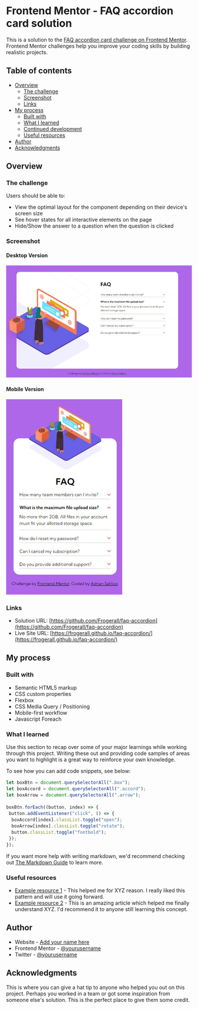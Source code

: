 # Frontend Mentor - FAQ accordion card solution

This is a solution to the [FAQ accordion card challenge on Frontend Mentor](https://www.frontendmentor.io/challenges/faq-accordion-card-XlyjD0Oam). Frontend Mentor challenges help you improve your coding skills by building realistic projects.

## Table of contents

- [Overview](#overview)
  - [The challenge](#the-challenge)
  - [Screenshot](#screenshot)
  - [Links](#links)
- [My process](#my-process)
  - [Built with](#built-with)
  - [What I learned](#what-i-learned)
  - [Continued development](#continued-development)
  - [Useful resources](#useful-resources)
- [Author](#author)
- [Acknowledgments](#acknowledgments)

## Overview

### The challenge

Users should be able to:

- View the optimal layout for the component depending on their device's screen size
- See hover states for all interactive elements on the page
- Hide/Show the answer to a question when the question is clicked

### Screenshot

#### Desktop Version

![](images/desktop.jpeg)

#### Mobile Version

![](images/mobile.jpeg)

### Links

- Solution URL: [https://github.com/Frogerall/faq-accordion](https://github.com/Frogerall/faq-accordion)
- Live Site URL: [https://frogerall.github.io/faq-accordion/](https://frogerall.github.io/faq-accordion/)

## My process

### Built with

- Semantic HTML5 markup
- CSS custom properties
- Flexbox
- CSS Media Query / Positioning
- Mobile-first workflow
- Javascript Foreach

### What I learned

Use this section to recap over some of your major learnings while working through this project. Writing these out and providing code samples of areas you want to highlight is a great way to reinforce your own knowledge.

To see how you can add code snippets, see below:

```js
let boxBtn = document.querySelectorAll(".box");
let boxAccord = document.querySelectorAll(".accord");
let boxArrow = document.querySelectorAll(".arrow");

boxBtn.forEach((button, index) => {
 button.addEventListener("click", () => {
  boxAccord[index].classList.toggle("open");
  boxArrow[index].classList.toggle("rotate");
  button.classList.toggle("fontbold");
 });
});
```

If you want more help with writing markdown, we'd recommend checking out [The Markdown Guide](https://www.markdownguide.org/) to learn more.

### Useful resources

- [Example resource 1](https://www.example.com) - This helped me for XYZ reason. I really liked this pattern and will use it going forward.
- [Example resource 2](https://www.example.com) - This is an amazing article which helped me finally understand XYZ. I'd recommend it to anyone still learning this concept.

## Author

- Website - [Add your name here](https://www.your-site.com)
- Frontend Mentor - [@yourusername](https://www.frontendmentor.io/profile/yourusername)
- Twitter - [@yourusername](https://www.twitter.com/yourusername)

## Acknowledgments

This is where you can give a hat tip to anyone who helped you out on this project. Perhaps you worked in a team or got some inspiration from someone else's solution. This is the perfect place to give them some credit.
